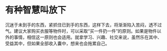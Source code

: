 # 有种智慧叫放下

沉迷于未到手的东西，紧抓住已到手的东西，这样下去，将渐渐陷入苦闷，透不过气。建议大家购买衣服等物件时，可以采取“买一件扔一件”的原则。如果是物件以外的事情，相信这一原则也会适用。就拿学习、兴趣、社交来说，虽然乐在其中、受益其中，但如果全部收入囊中，想来也会拖累自己。
